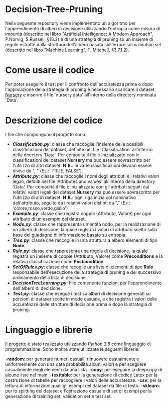 # Decision-Tree-Pruning

Nella seguente repository viene implementato un algoritmo per l'apprendimento di alberi di decisione utilizzando l'entropia come misura di impurità (descritto nel libro "Artificial Intelligence: A Modern Approach", P.Norvig, S.Russell, §18.3) e di una strategia di pruning su un insieme di regole estratte dalla struttura dell'albero basata sull'errore sul validation set (descritto nel libro "Machine Learning", T. Mitchell, §3.7.1.2).

# Come usare il codice
Per poter eseguire il test per il confronto dell'accuratezza prima e dopo l'applicazione della strategia di pruning è necessario scaricare il dataset [Nursery](https://archive.ics.uci.edu/ml/datasets/Nursery) e inserire il file 'nursery.data' all'interno della directory nominata 'Data'.

# Descrizione del codice
I file che compongono il progetto sono:
- **_Classification.py_**: classe che raccoglie l'insieme delle possibili classificazioni del dataset, definite nel file 'Classification' all'interno della directory 'Data'. Per comodità il file è inizializzato con le classificazioni del dataset **Nursery** ma può essere sovrascritto per l'utilizzo di altri dataset. **N:B.**: le varie classificazioni devono essere divise da ", " (Es.: 'TRUE, FALSE').
- **_Attribute.py_**: classe che raccoglie i nomi degli attributi e i relativi valori legali, definiti nel file 'Attributes and values' all'interno della directory 'Data'. Per comodità il file è inizializzato con gli attributi seguiti dai relativi valori legali del dataset **Nursery** ma può essere sovrascritto per l'utilizzo di altri dataset. **N:B.**: ogni riga inizia col nominativo dell'attributo, seguito da i relativi valori distinti da "," (Es.: 'colore,rosso,verde,giallo')
- **_Example.py_**: classe che registra coppie (Attributo, Valore) per ogni attributo di un esempio del dataset.
- **_Node.py_**: classe che rappresenta un'entità nodo, per la realizzazione di un albero di decisione, la quale registra i valori di attributo scelto sulla base del guadagno di informazione basato su entropia.
- **_Tree.py_**: classe che raccoglie in una struttura a albero elementi di tipo __Node__.
- **_Rule.py_**: classe che rappresenta una regola di decisione, la quale registra un insieme di coppie (Attributo, Valore) come __Preconditions__ e la relativa classificazione come __Postcondition__.
- **_SetOfRules.py_**: classe che racoglie una lista di elementi di tipo __Rule__ responsabile dell'esecuzione della strategia di pruning e del successivo ordinamento della lista di decisione.
- **_DecisionTreeLearning.py_**: File contenente funzioni per l'apprendimento dell'albero di decisione.
- **_Test.py_**: classe che esegue i test su alberi di decisione generati su porzioni di dataset scelte in modo casuale, e che registra i valori delle accuratezze delle strutture di decisione prima e dopo la strategia di pruning.

# Linguaggio e librerie

Il progetto è stato realizzato utilizzando _Python 3.8_ come linguaggio di programmazione. Sono inoltre state utilizzate le seguenti librerie:

-**random**: per generare numeri casuali, rimuovere casualmente e uniformemente con una data probabilità alcuni valori e per scegliere casualmente degli elementi da una lista.
-**copy**: per eseguire la deepcopy di alcune liste nel main.
-**texttable**: per la generazione di codice Latex per la costruzione di tabelle per raccogliere i valori delle accuratezze.
-**csv**: per la lettura di informazioni quali gli esempi del dataset da file di testo.
-**sklearn**: per lo splitting del dataset e l'estrazione casuale di set di esempi per la generazione di training set, validation set e test set.
